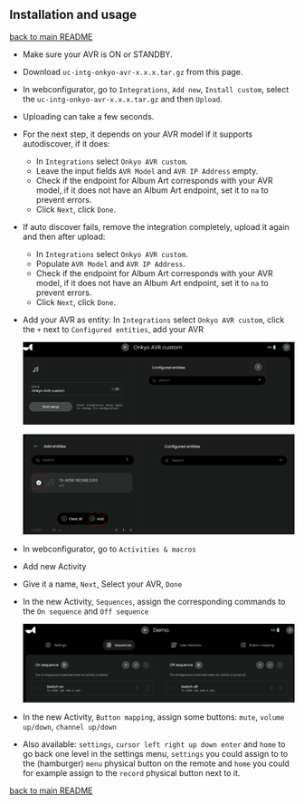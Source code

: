 ## Installation and usage

[back to main README](../README.md#installation-and-usage)

- Make sure your AVR is ON or STANDBY.
- Download `uc-intg-onkyo-avr-x.x.x.tar.gz` from this page.
- In webconfigurator, go to `Integrations`, `Add new`, `Install custom`, select the `uc-intg-onkyo-avr-x.x.x.tar.gz` and then `Upload`.
- Uploading can take a few seconds.
- For the next step, it depends on your AVR model if it supports autodiscover, if it does:
  - In `Integrations` select `Onkyo AVR custom`.
  - Leave the input fields `AVR Model` and `AVR IP Address` empty.
  - Check if the endpoint for Album Art corresponds with your AVR model, if it does not have an Album Art endpoint, set it to `na` to prevent errors.
  - Click `Next`, click `Done`.
- If auto discover fails, remove the integration completely, upload it again and then after upload:
  - In `Integrations` select `Onkyo AVR custom`.
  - Populate `AVR Model` and `AVR IP Address`.
  - Check if the endpoint for Album Art corresponds with your AVR model, if it does not have an Album Art endpoint, set it to `na` to prevent errors.
  - Click `Next`, click `Done`.
- Add your AVR as entity: In `Integrations` select `Onkyo AVR custom`, click the `+` next to `Configured entities`, add your AVR

  ![](../screenshots/configured-entities.png)

  ![](../screenshots/select-entity.png)

- In webconfigurator, go to `Activities & macros`
- Add new Activity
- Give it a name, `Next`, Select your AVR, `Done`
- In the new Activity, `Sequences`, assign the corresponding commands to the `On sequence` and `Off sequence`

  ![](../screenshots/sequences.png)

- In the new Activity, `Button mapping`, assign some buttons: `mute`, `volume up/down`, `channel up/down`
- Also available: `settings`, `cursor left right up down enter` and `home` to go back one level in the settings menu, `settings` you could assign to to the (hamburger) `menu` physical button on the remote and `home` you could for example assign to the `record` physical button next to it.

[back to main README](../README.md#installation-and-usage)